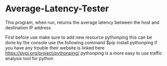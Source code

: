 # Average-Latency-Tester
This program, when run, returns the average latency between the host and destination IP address

First before use make sure to add new resource pythonping this can be done by the console
use the following command $pip install pythonping 
if you have any trouble their website is linked here https://pypi.org/project/pythonping/
pythonping is a more easy to use traffic analysis tool for python
